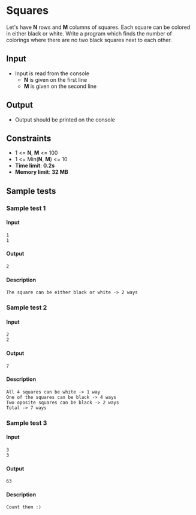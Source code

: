 # Squares

Let's have **N** rows and **M** columns of squares.
Each square can be colored in either black or white.
Write a program which finds the number of colorings where there are no two black squares next to each other.

## Input
- Input is read from the console
  - **N** is given on the first line
  - **M** is given on the second line

## Output
- Output should be printed on the console

## Constraints
- 1 <= **N**, **M** <= 100
- 1 <= Min(**N**, **M**) <= 10
- **Time limit**: **0.2s**
- **Memory limit**: **32 MB**

## Sample tests

### Sample test 1

#### Input
```
1
1
```

#### Output
```
2
```

#### Description
```
The square can be either black or white -> 2 ways
```

### Sample test 2

#### Input
```
2
2
```

#### Output
```
7
```

#### Description
```
All 4 squares can be white -> 1 way
One of the squares can be black -> 4 ways
Two oposite squares can be black -> 2 ways
Total -> 7 ways
```

### Sample test 3

#### Input
```
3
3
```

#### Output
```
63
```

#### Description
```
Count them :)
```
